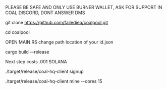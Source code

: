 PLEASE BE SAFE AND ONLY USE BURNER WALLET, ASK FOR SUPPORT IN COAL DISCORD, DONT ANSWER DMS

git clone https://github.com/failediea/coalpool.git

cd coalpool

OPEN MAIN.RS change path location of your id.json

cargo build --release

Next step costs .001 SOLANA

./target/release/coal-hq-client signup

./target/release/coal-hq-client mine --cores 15
